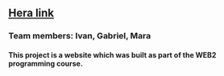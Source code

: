 
[Hera link](http://i380810.hera.fhict.nl/)
---
### Team members: Ivan, Gabriel, Mara
#### This project is a website which was built as part of the WEB2 programming course.
